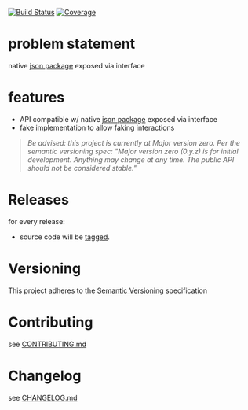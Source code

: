 [![Build Status](https://travis-ci.org/golang-interfaces/ijson.svg?branch=master)](https://travis-ci.org/golang-interfaces/ijson)
[![Coverage](https://codecov.io/gh/golang-interfaces/ijson/branch/master/graph/badge.svg)](https://codecov.io/gh/golang-interfaces/ijson)

# problem statement

native [json package](https://golang.org/pkg/json/) exposed via interface

# features

- API compatible w/ native [json package](https://golang.org/pkg/json/) exposed via interface
- fake implementation to allow faking interactions

> *Be advised: this project is currently at Major version zero. Per the
> semantic versioning spec: "Major version zero (0.y.z) is for initial
> development. Anything may change at any time. The public API should
> not be considered stable."*

# Releases

for every release:

- source code will be [tagged](https://github.com/golang-interfaces/ijson/tags).

# Versioning

This project adheres to the [Semantic Versioning](http://semver.org/)
specification

# Contributing

see [CONTRIBUTING.md](CONTRIBUTING.md)

# Changelog

see [CHANGELOG.md](CHANGELOG.md)
